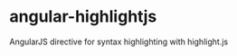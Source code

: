 angular-highlightjs
===================

AngularJS directive for syntax highlighting with highlight.js
